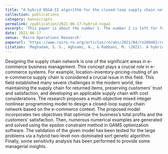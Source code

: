 ```yaml
---
title: "A hybrid NSGA-II algorithm for the closed-loop supply chain network design in e-commerce"
collection: publications
category: manuscripts
permalink: /publication/2021-06-17-hybrid-nsga2
excerpt: 'This paper is about the number 1. The number 2 is left for future work.'
date: 2021-06-17
venue: 'Rairo Operations Research'
paperurl: 'https://www.rairo-ro.org/articles/ro/abs/2021/04/ro200482/ro200482.html'
citation: 'Moghadam, S. S., Aghsami, A., & Rabbani, M. (2021). A hybrid NSGA-II algorithm for the closed-loop supply chain network design in e-commerce. RAIRO-Operations Research, 55(3), 1643-1674.'
---
```


Designing the supply chain network is one of the significant areas in e-commerce business management. This concept plays a crucial role in e-commerce systems. For example, location-inventory-pricing-routing of an e-commerce supply chain is considered a crucial issue in this field. This field established many severe challenges in the modern world, like maintaining the supply chain for returned items, preserving customers’ trust and satisfaction, and developing an applicable supply chain with cost considerations. The research proposes a multi-objective mixed integer nonlinear programming model to design a closed-loop supply chain network based on the e-commerce context. The proposed model incorporates two objectives that optimize the business’s total profits and the customers’ satisfaction. Then, numerous numerical examples are generated and solved using the epsilon constraint method in GAMS optimization software. The validation of the given model has been tested for the large problems via a hybrid two-level non-dominated sort genetic algorithm. Finally, some sensitivity analysis has been performed to provide some managerial insights.